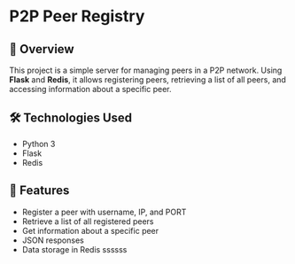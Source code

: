 # P2P Peer Registry  

## 📌 Overview  
This project is a simple server for managing peers in a P2P network. Using **Flask** and **Redis**, it allows registering peers, retrieving a list of all peers, and accessing information about a specific peer.  

## 🛠️ Technologies Used  
- Python 3  
- Flask  
- Redis  

## 🚀 Features  
- Register a peer with username, IP, and PORT  
- Retrieve a list of all registered peers  
- Get information about a specific peer  
- JSON responses  
- Data storage in Redis ssssss